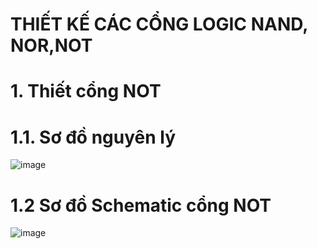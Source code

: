 # THIẾT KẾ CÁC CỔNG LOGIC NAND, NOR,NOT
# 1.	Thiết cổng NOT
# 1.1. Sơ đồ nguyên lý
![image](https://github.com/user-attachments/assets/f40c9738-2490-493a-80e9-ed48723c464f)
# 1.2 Sơ đồ Schematic cổng NOT
![image](https://github.com/user-attachments/assets/fd47d3c7-8eaa-48e3-b47f-d95652579774)
